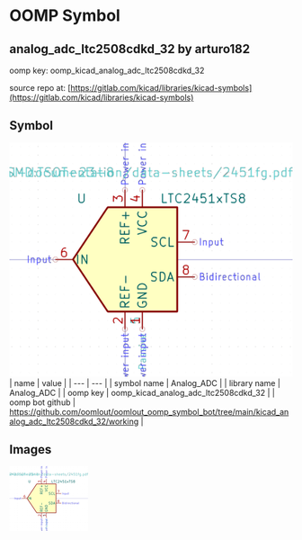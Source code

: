 # OOMP Symbol  
## analog_adc_ltc2508cdkd_32  by arturo182  
  
oomp key: oomp_kicad_analog_adc_ltc2508cdkd_32  
  
source repo at: [https://gitlab.com/kicad/libraries/kicad-symbols](https://gitlab.com/kicad/libraries/kicad-symbols)  
## Symbol  
  
[![working.png](working_600.png)](working.png)  
| name | value | 
| --- | --- | 
| symbol name | Analog_ADC | 
| library name | Analog_ADC | 
| oomp key | oomp_kicad_analog_adc_ltc2508cdkd_32 | 
| oomp bot github | https://github.com/oomlout/oomlout_oomp_symbol_bot/tree/main/kicad_analog_adc_ltc2508cdkd_32/working | 
## Images  
  
[![working.png](working_140.png)](working.png)  
